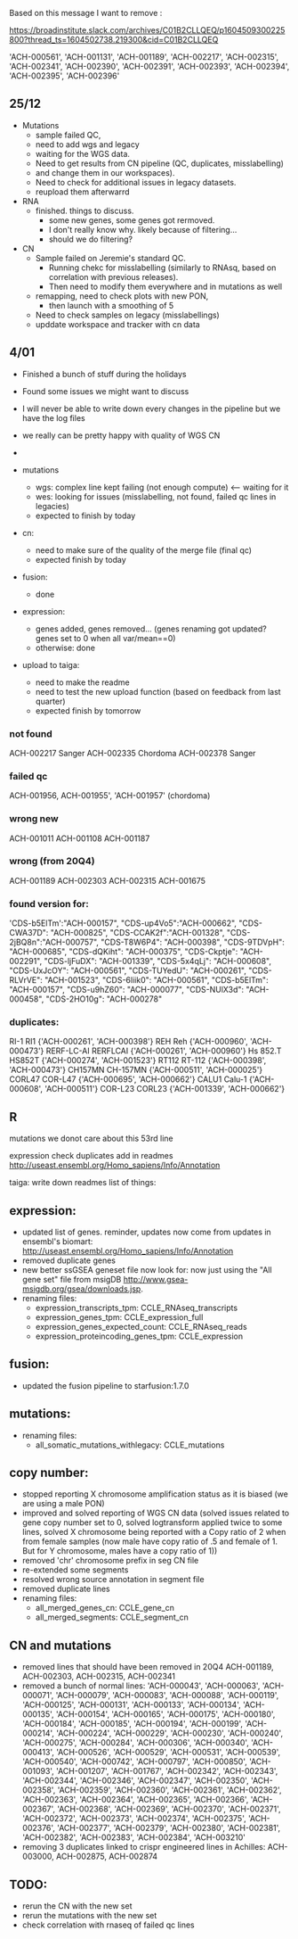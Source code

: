 Based on this message I want to remove :

https://broadinstitute.slack.com/archives/C01B2CLLQEQ/p1604509300225800?thread_ts=1604502738.219300&cid=C01B2CLLQEQ

'ACH-000561',
 'ACH-001131',
 'ACH-001189',
 'ACH-002217',
 'ACH-002315',
 'ACH-002341',
 'ACH-002390',
 'ACH-002391',
 'ACH-002393',
 'ACH-002394',
 'ACH-002395',
 'ACH-002396'

## 25/12
- Mutations
  - sample failed QC, 
  - need to add wgs and legacy
  - waiting for the WGS data. 
  - Need to get results from CN pipeline (QC, duplicates, misslabelling)
  - and change them in our workspaces). 
  - Need to check for additional issues in legacy datasets. 
  - reupload them afterwarrd
- RNA
  - finished. things to discuss.
    - some new genes, some genes got rermoved. 
    - I don't really know why. likely because of filtering... 
    - should we do filtering?
- CN
  - Sample failed on Jeremie's standard QC. 
    - Running chekc for misslabelling (similarly to RNAsq, based on correlation with previous releases). 
    - Then need to modify them everywhere and in mutations as well
  - remapping, need to check plots with new PON, 
    - then launch with a smoothing of 5
  - Need to check samples on legacy (misslabellings)
  - upddate workspace and tracker with cn data

## 4/01

- Finished a bunch of stuff during the holidays
- Found some issues we might want to discuss
- I will never be able to write down every changes in the pipeline but we have the log files
- we really can be pretty happy with quality of WGS CN
- 

- mutations
  - wgs: complex line kept failing (not enough compute) <-- waiting for it
  - wes: looking for issues (misslabelling, not found, failed qc lines in legacies)
  - expected to finish by today
- cn:
  - need to make sure of the quality of the merge file (final qc)
  - expected finish by today
- fusion:
  - done 
- expression:
  - genes added, genes removed... (genes renaming got updated? genes set to 0 when all var/mean==0)
  - otherwise: done
- upload to taiga:
  - need to make the readme
  - need to test the new upload function (based on feedback from last quarter)
  - expected finish by tomorrow



### not found 
ACH-002217 Sanger
ACH-002335 Chordoma
ACH-002378 Sanger

### failed qc 
ACH-001956, ACH-001955', 'ACH-001957' (chordoma)

### wrong new
ACH-001011
ACH-001108
ACH-001187

### wrong (from 20Q4)
ACH-001189
ACH-002303
ACH-002315
ACH-001675

### found version for:
'CDS-b5ElTm':"ACH-000157", 
"CDS-up4Vo5":"ACH-000662",
"CDS-CWA37D": "ACH-000825", 
"CDS-CCAK2f":"ACH-001328",
"CDS-2jBQ8n":"ACH-000757",
"CDS-T8W6P4": "ACH-000398",
"CDS-9TDVpH": "ACH-000685",
"CDS-dQKiht": "ACH-000375",
"CDS-Ckptje": "ACH-002291",
"CDS-ljFuDX": "ACH-001339",
"CDS-5x4qLj": "ACH-000608",
"CDS-UxJcOY": "ACH-000561",
"CDS-TUYedU": "ACH-000261",
"CDS-RLVrVE": "ACH-001523",
"CDS-6liik0": "ACH-000561",
"CDS-b5ElTm": "ACH-000157",
"CDS-u9hZ60": "ACH-000077",
"CDS-NUlX3d": "ACH-000458",
"CDS-2HO10g": "ACH-000278"

### duplicates:
RI-1 RI1
{'ACH-000261', 'ACH-000398'}
REH Reh
{'ACH-000960', 'ACH-000473'}
RERF-LC-AI RERFLCAI
{'ACH-000261', 'ACH-000960'}
Hs 852.T HS852T
{'ACH-000274', 'ACH-001523'}
RT112 RT-112
{'ACH-000398', 'ACH-000473'}
CH157MN CH-157MN
{'ACH-000511', 'ACH-000025'}
CORL47 COR-L47
{'ACH-000695', 'ACH-000662'}
CALU1 Calu-1
{'ACH-000608', 'ACH-000511'}
COR-L23 CORL23
{'ACH-001339', 'ACH-000662'}

## R

mutations
we donot care about this 53rd line


expression
check duplicates
add in readmes http://useast.ensembl.org/Homo_sapiens/Info/Annotation

taiga:
write down readmes
list of things:



## expression:
- updated list of genes. reminder, updates now come from updates in ensembl's biomart: http://useast.ensembl.org/Homo_sapiens/Info/Annotation
- removed duplicate genes
- new better ssGSEA geneset file now look for: now just using the "All gene set" file from msigDB http://www.gsea-msigdb.org/gsea/downloads.jsp.
- renaming files: 
  - expression_transcripts_tpm: CCLE_RNAseq_transcripts
  - expression_genes_tpm: CCLE_expression_full
  - expression_genes_expected_count: CCLE_RNAseq_reads
  - expression_proteincoding_genes_tpm: CCLE_expression

## fusion:
- updated the fusion pipeline to starfusion:1.7.0

## mutations:
- renaming files:
  - all_somatic_mutations_withlegacy: CCLE_mutations

## copy number:
- stopped reporting X chromosome amplification status as it is biased (we are using a male PON)
- improved and solved reporting of WGS CN data (solved issues related to gene copy number set to 0, solved logtransform applied twice to some lines, solved X chromosome being reported with a Copy ratio of 2 when from female samples (now male have copy ratio of .5 and female of 1. But for Y chromosome, males have a copy ratio of 1))
- removed 'chr' chromosome prefix in seg CN file
- re-extended some segments
- resolved wrong source annotation in segment file
- removed duplicate lines
- renaming files:
  - all_merged_genes_cn: CCLE_gene_cn
  - all_merged_segments: CCLE_segment_cn

## CN and mutations
- removed lines that should have been removed in 20Q4 ACH-001189, ACH-002303, ACH-002315, ACH-002341
- removed a bunch of normal lines: 'ACH-000043', 'ACH-000063', 'ACH-000071', 'ACH-000079', 'ACH-000083', 'ACH-000088', 'ACH-000119', 'ACH-000125', 'ACH-000131', 'ACH-000133', 'ACH-000134', 'ACH-000135', 'ACH-000154', 'ACH-000165', 'ACH-000175', 'ACH-000180', 'ACH-000184', 'ACH-000185', 'ACH-000194', 'ACH-000199', 'ACH-000214', 'ACH-000224', 'ACH-000229', 'ACH-000230', 'ACH-000240', 'ACH-000275', 'ACH-000284', 'ACH-000306', 'ACH-000340', 'ACH-000413', 'ACH-000526', 'ACH-000529', 'ACH-000531', 'ACH-000539', 'ACH-000540', 'ACH-000742', 'ACH-000797', 'ACH-000850', 'ACH-001093', 'ACH-001207', 'ACH-001767', 'ACH-002342', 'ACH-002343', 'ACH-002344', 'ACH-002346', 'ACH-002347', 'ACH-002350', 'ACH-002358', 'ACH-002359', 'ACH-002360', 'ACH-002361', 'ACH-002362', 'ACH-002363', 'ACH-002364', 'ACH-002365', 'ACH-002366', 'ACH-002367', 'ACH-002368', 'ACH-002369', 'ACH-002370', 'ACH-002371', 'ACH-002372', 'ACH-002373', 'ACH-002374', 'ACH-002375', 'ACH-002376', 'ACH-002377', 'ACH-002379', 'ACH-002380', 'ACH-002381', 'ACH-002382', 'ACH-002383', 'ACH-002384', 'ACH-003210'
- removing 3 duplicates linked to crispr engineered lines in Achilles: ACH-003000, ACH-002875, ACH-002874

## TODO:

- rerun the CN with the new set
- rerun the mutations with the new set
- check correlation with rnaseq of failed qc lines
